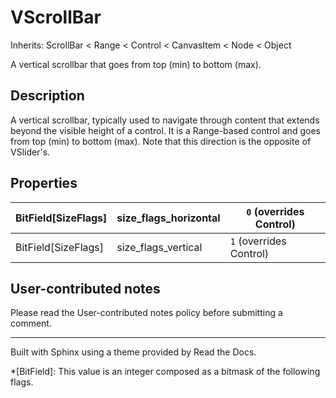 # VScrollBar

Inherits: ScrollBar < Range < Control < CanvasItem < Node < Object

A vertical scrollbar that goes from top (min) to bottom (max).

## Description

A vertical scrollbar, typically used to navigate through content that extends
beyond the visible height of a control. It is a Range-based control and goes
from top (min) to bottom (max). Note that this direction is the opposite of
VSlider's.

## Properties

BitField[SizeFlags] | size_flags_horizontal | `0` (overrides Control)  
---|---|---  
BitField[SizeFlags] | size_flags_vertical | `1` (overrides Control)  
  
## User-contributed notes

Please read the User-contributed notes policy before submitting a comment.

* * *

Built with Sphinx using a theme provided by Read the Docs.

  *[BitField]: This value is an integer composed as a bitmask of the following flags.

